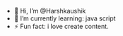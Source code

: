 - 👋 Hi, I’m @Harshkaushik
- 🌱 I’m currently learning: java script
- ⚡ Fun fact: i love create content.
